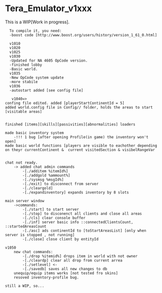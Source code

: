 # Tera_Emulator_v1xxx
This is a WIP[Work in progress].

      To compile it, you need:
      -boost code [http://www.boost.org/users/history/version_1_61_0.html]

      v1010
      v1020
      v1025
      v1030
      -Updated for NA 4605 OpCode version.
      -finished lobby
      -Basic world.
      v1035
      -New OpCode system update
      -more stabile
      v1036
      -autostart added [see config file]
      
       v1040=>
	confing file edited. added [playerStartContinentId = 5] 
	added world.config file in Config// folder, holds the areas to start [visitable areas]

		
	finished [items][skills][passivities][abnormalities] loaders
	
	made basic inventory system
		-!!! 1 bug [after opening Profile(in game) the inventory won't open]
	made basic world functions [players are visible to eachother depending on theyr currentContinent & 	current visitedSection & visibelRangeVar
	

	chat not ready.
		-> added chat admin commands
			-[./additem %itemId%]
			-[./addgold %ammount%]
			-[./sysmsg %msgId%]
			-[./exit] to disconnect from server
			-[./cleargold]
			-[./expandinventory] expands inventory by 8 slots
			
	main server window
		->commands:
			-[./start] to start server
			-[./stop] to disconenct all clients and close all areas 
			-[./cls] clear console buffer
			-[./inf] server basic info ::connectedClientsCount, ::startedAreasCount
			-[./asc] ads continentId to [toStartAreasList] [only when server is stopped , not running]
			-[./close] close client by entityId

	v1050
		new chat commands:
			-[./drop %itemid%] drops item in world with not owner
			-[./cleardp] clear all drop from current arrea
			-[./setlevel] <-
			-[./savedb] saves all new changes to db
		unequip/equip items works [not tested fro skins]
		resoved inventory-profile bug.
		
	still a WIP, so...
